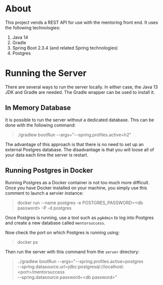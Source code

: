 # About

This project vends a REST API for use with the mentoring front end. It uses 
the following technologies:

1. Java 14
1. Gradle
1. Spring Boot 2.3.4 (and related Spring technologies)
1. Postgres

# Running the Server

There are several ways to run the server locally. In either case, the Java 13 
JDK and Gradle are needed. The Gradle wrapper can be used to install it.

## In Memory Database

It is possible to run the server without a dedicated database. This can be done 
with the following command:

> ./gradlew bootRun --args="--spring.profiles.active=h2"

The advantage of this approach is that there is no need to set up an external
Postgres database. The disadvantage is that you will loose all of your data
each time the server is restart.
 
## Running Postgres in Docker

Running Postgres as a Docker container is not too much more difficult. Once
you have Docker installed on your machine, you simply use this comment to
launch a servier instance:

> docker run --name postgres -e POSTGRES_PASSWORD=\<db password\> -P -d postgres

Once Postgres is running, use a tool such as `pgAdmin` to log into Postgres
and create a new database called `mentorsuccess`.

Now check the port on which Postgres is running using:

> docker ps

Then run the server with this command from the `server` directory:

> ../gradlew bootRun --args="--spring.profiles.active=postgres \
> --spring.datasource.url=jdbc:postgresql://localhost:\<port\>/mentorsuccess \
> --spring.datasource.password=\<db password\>"